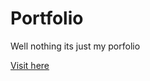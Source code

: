 # Portfolio

Well nothing its just my porfolio

<a href = "https://anshvarma.netlify.app"> Visit here </a>
